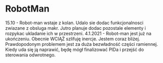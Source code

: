 # RobotMan
15.10 - Robot-man wstaje z kolan. Udalo sie dodac funkcjonalnosci 
zwiazane z obsluga makr. Jutro planuje dodac pozostale elementy i 
rozpykac ukladanie ich w przestrzeni. 
4.1.2021 - Robot-man jest już na 
ukończeniu. Obecnie WCIĄŻ szlifuję inercje. Jestem coraz bliżej. Prawdopodonym problemem jest za duża bezwładność części ramiennej. Kiedy uda się ją naprawić, będę mógł finalizować PIDa i przejść do sterowania odwrotnego. 
